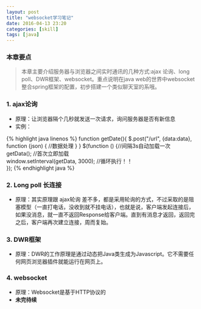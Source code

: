 ```yaml
---
layout: post
title: "websocket学习笔记"
date: 2016-04-13 23:20
categories: [skill]
tags: [java]
---
```

### 本章要点

> 本章主要介绍服务器与浏览器之间实时通讯的几种方式:ajax 论询、long poll、DWR框架、websocket。重点说明在java web的世界中websocket整合spring框架的配置，初步搭建一个类似聊天室的系哦。

### 1. ajax论询

* 原理：让浏览器隔个几秒就发送一次请求，询问服务器是否有新信息
* 实例：

{% highlight java linenos %}
	function getDate(){
    	$.post("/url", {data:data}, function (json) {
        	//数据处理
        }
    }
	$(function () {//间隔3s自动加载一次  
		getData(); //首次立即加载  
		window.setInterval(getData, 3000); //循环执行！！  
	});
{% endhighlight java %}

### 2. Long poll 长连接

- 原理：其实原理跟 ajax轮询 差不多，都是采用轮询的方式，不过采取的是阻塞模型（一直打电话，没收到就不挂电话），也就是说，客户端发起连接后，如果没消息，就一直不返回Response给客户端。直到有消息才返回，返回完之后，客户端再次建立连接，周而复始。

### 3. DWR框架

- 原理：DWR的工作原理是通过动态把Java类生成为Javascript。它不需要任何网页浏览器插件就能运行在网页上。

### 4. websocket

- 原理：Websocket是基于HTTP协议的
- **未完待续**
